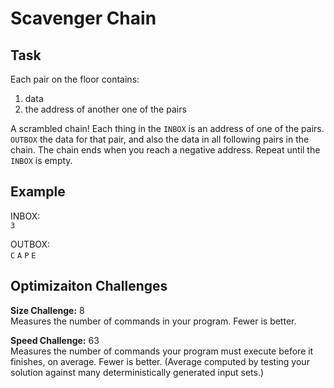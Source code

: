 
# Scavenger Chain

## Task

Each pair on the floor contains:
1. data
2. the address of another one
of the pairs

A scrambled chain! Each thing in the `INBOX` is an address of one of the pairs. `OUTBOX` the data for that pair, and also the data in all following pairs in the chain. The chain ends when you reach a negative address. Repeat until the `INBOX` is empty.

## Example

INBOX:  
`3`

OUTBOX:  
`C` `A` `P` `E`

## Optimizaiton Challenges

**Size Challenge:** 8  
Measures the number of commands in your program. Fewer is better.

**Speed Challenge:** 63  
Measures the number of commands your program must execute before it finishes, on average. Fewer is better. (Average computed by testing your solution against many deterministically generated input sets.)
